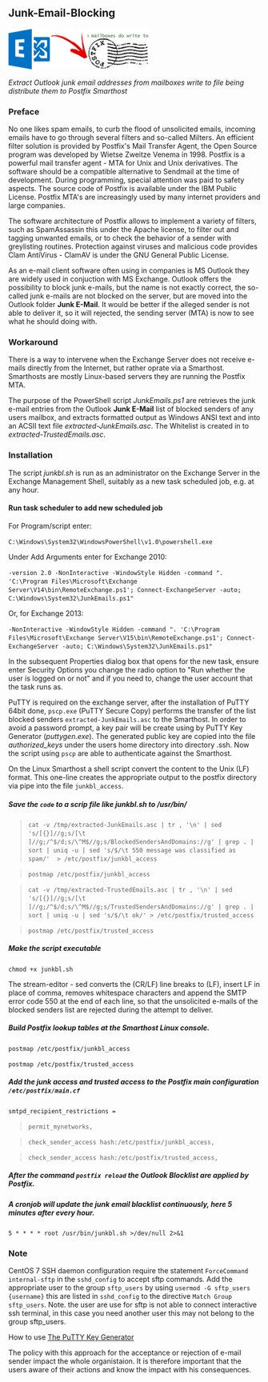 ## Junk-Email-Blocking

![Junk Email Blocking](https://github.com/donkey/Junk-Email-Blocking/blob/master/junkemails.png)

_Extract Outlook junk email addresses from mailboxes write to file being distribute them to Postfix Smarthost_

### Preface
No one likes spam emails, to curb the flood of unsolicited emails, incoming emails have to go through several filters and so-called Milters. An efficient filter solution is provided by Postfix's Mail Transfer Agent, the Open Source program was developed by Wietse Zweitze Venema in 1998. Postfix is a powerful mail transfer agent - MTA for Unix and Unix derivatives. The software should be a compatible alternative to Sendmail at the time of development. During programming, special attention was paid to safety aspects. The source code of Postfix is available under the IBM Public License. Postfix MTA's are increasingly used by many internet providers and large companies.

The software architecture of Postfix allows to implement a variety of filters, such as SpamAssassin this under the Apache license, to filter out and tagging unwanted emails, or to check the behavior of a sender with greylisting routines. Protection against viruses and malicious code provides Clam AntiVirus - ClamAV is under the GNU General Public License.

As an e-mail client software often using in companies is MS Outlook they are widely used in conjuction with MS Exchange. Outlook offers the possibility to block junk e-mails, but the name is not exactly correct, the so-called junk e-mails are not blocked on the server, but are moved into the Outlook folder **Junk E-Mail**. It would be better if the alleged sender is not able to deliver it, so it will rejected, the sending server (MTA) is now to see what he should doing with.

### Workaround
There is a way to intervene when the Exchange Server does not receive e-mails directly from the Internet, but rather oprate via a Smarthost. Smarthosts are mostly Linux-based servers they are running the Postfix MTA.

The purpose of the PowerShell script _JunkEmails.ps1_ are retrieves the junk e-mail entries from the Outlook **Junk E-Mail** list of blocked senders of any users mailbox, and extracts formatted output as Windows ANSI text and into an ACSII text file _extracted-JunkEmails.asc_. The Whitelist is created in to _extracted-TrustedEmails.asc_.

### Installation
The script _junkbl.sh_ is run as an administrator on the Exchange Server in the Exchange Management Shell, suitably as a new task scheduled job, e.g. at any hour.

#### Run task scheduler to add new scheduled job
For Program/script enter:

`C:\Windows\System32\WindowsPowerShell\v1.0\powershell.exe`

Under Add Arguments enter for Exchange 2010:

`-version 2.0 -NonInteractive -WindowStyle Hidden -command ". 'C:\Program Files\Microsoft\Exchange Server\V14\bin\RemoteExchange.ps1'; Connect-ExchangeServer -auto; C:\Windows\System32\JunkEmails.ps1"`

Or, for Exchange 2013:

`-NonInteractive -WindowStyle Hidden -command ". 'C:\Program Files\Microsoft\Exchange Server\V15\bin\RemoteExchange.ps1'; Connect-ExchangeServer -auto; C:\Windows\System32\JunkEmails.ps1"`

In the subsequent Properties dialog box that opens for the new task, ensure enter Security Options you change the radio option to "Run whether the user is logged on or not" and if you need to, change the user account that the task runs as.

PuTTY is required on the exchange server, after the installation of PuTTY 64bit done, `pscp.exe` (PuTTY Secure Copy) performs the transfer of the list blocked senders `extracted-JunkEmails.asc` to the Smarthost. In order to avoid a password prompt, a key pair will be create using by PuTTY Key Generator (_puttygen.exe_). The generated public key are copied into the file _authorized_keys_ under the users home directory into directory .ssh. Now the script using `pscp` are able to authenticate against the Smarthost.

On the Linux Smarthost a shell script convert the content to the Unix (LF) format. This one-line creates the appropriate output to the postfix directory via pipe into the file `junkbl_access`.

##### Save the `code` to a scrip file like _junkbl.sh_ to _/usr/bin/_
> `cat -v /tmp/extracted-JunkEmails.asc | tr , '\n' | sed 's/[{}]//g;s/[\t ]//g;/^$/d;s/\^M$//g;s/BlockedSendersAndDomains://g' | grep . | sort | uniq -u | sed 's/$/\t 550 message was classified as spam/'  > /etc/postfix/junkbl_access`

> `postmap /etc/postfix/junkbl_access`

> `cat -v /tmp/extracted-TrustedEmails.asc | tr , '\n' | sed 's/[{}]//g;s/[\t ]//g;/^$/d;s/\^M$//g;s/TrustedSendersAndDomains://g' | grep . | sort | uniq -u | sed 's/$/\t ok/' > /etc/postfix/trusted_access`

> `postmap /etc/postfix/trusted_access`

##### Make the script executable
`chmod +x junkbl.sh`

The stream-editor - sed converts the (CR/LF) line breaks to (LF), insert LF in place of comma, removes whitespace characters and append the SMTP error code 550 at the end of each line, so that the unsolicited e-mails of the blocked senders list are rejected during the attempt to deliver.

##### Build Postfix lookup tables at the Smarthost Linux console.
`postmap /etc/postfix/junkbl_access`

`postmap /etc/postfix/trusted_access`

##### Add the junk access and trusted access to the Postfix main configuration `/etc/postfix/main.cf`
`smtpd_recipient_restrictions =`

> `permit_mynetworks,`

> `check_sender_access hash:/etc/postfix/junkbl_access,`

> `check_sender_access hash:/etc/postfix/trusted_access,`


##### After the command `postfix reload` the Outlook Blocklist are applied by Postfix.

##### A cronjob will update the junk email blacklist continuously, here 5 minutes after every hour.
`5 * * * * root /usr/bin/junkbl.sh >/dev/null 2>&1`

### Note
CentOS 7 SSH daemon configuration require the statement `ForceCommand internal-sftp` in the `sshd_config` to accept sftp commands. Add the appropriate user to the group `sftp_users` by using `usermod -G sftp_users {username}` this are listed in `sshd_config` to the directive `Match Group sftp_users`. Note. the user are use for sftp is not able to connect interactive ssh terminal, in this case you need another user this may not belong to the group sftp_users.

How to use [The PuTTY Key Generator](http://think.unblog.ch/putty-key-generator/)

The policy with this approach for the acceptance or rejection of e-mail sender impact the whole organistaion. It is therefore important that the users aware of their actions and know the impact with his consequences.
